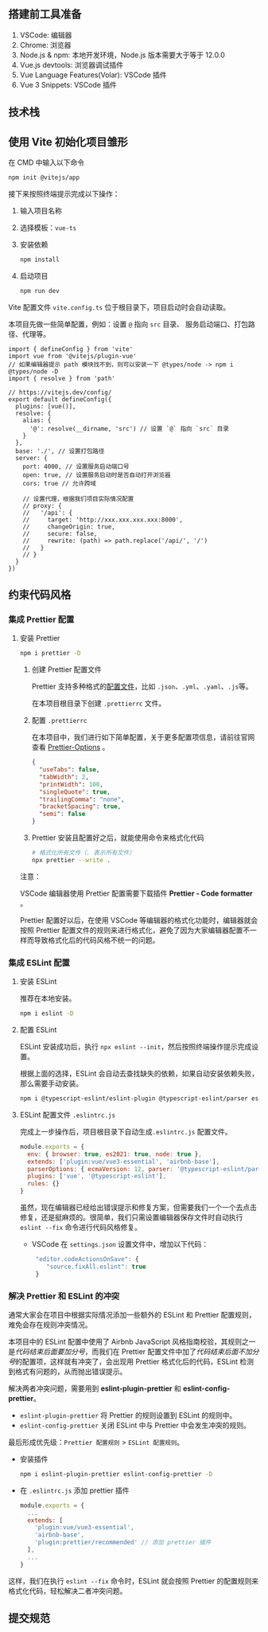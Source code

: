 ## 搭建前工具准备

1. VSCode: 编辑器
2. Chrome: 浏览器
3. Node.js & npm: 本地开发环境，Node.js 版本需要大于等于 12.0.0
4. Vue.js devtools: 浏览器调试插件
5. Vue Language Features(Volar): VSCode 插件
6. Vue 3 Snippets: VSCode 插件

## 技术栈

## 使用 Vite 初始化项目雏形

在 CMD 中输入以下命令

```bash
npm init @vitejs/app
```

接下来按照终端提示完成以下操作：

1. 输入项目名称

2. 选择模板：`vue-ts`

3. 安装依赖

   ```bash
   npm install
   ```

4. 启动项目

   ```bash
   npm run dev
   ```

Vite 配置文件 `vite.config.ts` 位于根目录下，项目启动时会自动读取。

本项目先做一些简单配置，例如：设置 `@` 指向 `src` 目录、 服务启动端口、打包路径、代理等。

```tsx
import { defineConfig } from 'vite'
import vue from '@vitejs/plugin-vue'
// 如果编辑器提示 path 模块找不到，则可以安装一下 @types/node -> npm i @types/node -D
import { resolve } from 'path'

// https://vitejs.dev/config/
export default defineConfig({
  plugins: [vue()],
  resolve: {
    alias: {
      '@': resolve(__dirname, 'src') // 设置 `@` 指向 `src` 目录
    }
  },
  base: './', // 设置打包路径
  server: {
    port: 4000, // 设置服务启动端口号
    open: true, // 设置服务启动时是否自动打开浏览器
    cors: true // 允许跨域

    // 设置代理，根据我们项目实际情况配置
    // proxy: {
    //   '/api': {
    //     target: 'http://xxx.xxx.xxx.xxx:8000',
    //     changeOrigin: true,
    //     secure: false,
    //     rewrite: (path) => path.replace('/api/', '/')
    //   }
    // }
  }
})

```

## 约束代码风格

### 集成 Prettier 配置

1. 安装 Prettier

   ```bash
   npm i prettier -D
   ```

   1. 创建 Prettier 配置文件

      Prettier 支持多种格式的[配置文件](https://link.juejin.cn?target=https%3A%2F%2Fprettier.io%2Fdocs%2Fen%2Fconfiguration.html)，比如 `.json`、`.yml`、`.yaml`、`.js`等。

      在本项目根目录下创建 `.prettierrc` 文件。

   2. 配置 `.prettierrc`

      在本项目中，我们进行如下简单配置，关于更多配置项信息，请前往官网查看 [Prettier-Options](https://link.juejin.cn?target=https%3A%2F%2Fprettier.io%2Fdocs%2Fen%2Foptions.html) 。

      ```json
      {
        "useTabs": false,
        "tabWidth": 2,
        "printWidth": 100,
        "singleQuote": true,
        "trailingComma": "none",
        "bracketSpacing": true,
        "semi": false
      }
      ```

   3. Prettier 安装且配置好之后，就能使用命令来格式化代码

      ```bash
      # 格式化所有文件（. 表示所有文件）
      npx prettier --write .
      ```

   注意：

   VSCode 编辑器使用 Prettier 配置需要下载插件 **Prettier - Code formatter** 。


   Prettier 配置好以后，在使用 VSCode 等编辑器的格式化功能时，编辑器就会按照 Prettier 配置文件的规则来进行格式化，避免了因为大家编辑器配置不一样而导致格式化后的代码风格不统一的问题。

### 集成 ESLint 配置

1. 安装 ESLint 

   推荐在本地安装。

   ```bash
   npm i eslint -D
   ```

2. 配置 ESLint

   ESLint 安装成功后，执行 `npx eslint --init`，然后按照终端操作提示完成设置。

   根据上面的选择，ESLint 会自动去查找缺失的依赖，如果自动安装依赖失败，那么需要手动安装。

   ```bash
   npm i @typescript-eslint/eslint-plugin @typescript-eslint/parser eslint-config-airbnb-base eslint-plugin-import eslint-plugin-vue -D
   
   ```

3. ESLint 配置文件 `.eslintrc.js`

   完成上一步操作后，项目根目录下自动生成`.eslintrc.js` 配置文件。

   ```js
   module.exports = {
     env: { browser: true, es2021: true, node: true },
     extends: ['plugin:vue/vue3-essential', 'airbnb-base'],
     parserOptions: { ecmaVersion: 12, parser: '@typescript-eslint/parser', sourceType: 'module' },
     plugins: ['vue', '@typescript-eslint'],
     rules: {}
   }
   
   ```

   虽然，现在编辑器已经给出错误提示和修复方案，但需要我们一个一个去点击修复，还是挺麻烦的。很简单，我们只需设置编辑器保存文件时自动执行 `eslint --fix` 命令进行代码风格修复。

   - VSCode 在 `settings.json` 设置文件中，增加以下代码：

     ```js
      "editor.codeActionsOnSave": {
         "source.fixAll.eslint": true
      }
     ```

### 解决 Prettier 和 ESLint 的冲突

通常大家会在项目中根据实际情况添加一些额外的 ESLint 和 Prettier 配置规则，难免会存在规则冲突情况。

本项目中的 ESLint 配置中使用了 Airbnb JavaScript 风格指南校验，其规则之一是*代码结束后面要加分号*，而我们在 Prettier 配置文件中加了*代码结束后面不加分号*的配置项，这样就有冲突了，会出现用 Prettier 格式化后的代码，ESLint 检测到格式有问题的，从而抛出错误提示。

解决两者冲突问题，需要用到 **eslint-plugin-prettier** 和 **eslint-config-prettier**。

- `eslint-plugin-prettier` 将 Prettier 的规则设置到 ESLint 的规则中。
- `eslint-config-prettier` 关闭 ESLint 中与 Prettier 中会发生冲突的规则。

最后形成优先级：`Prettier 配置规则` > `ESLint 配置规则`。

- 安装插件

  ```bash
  npm i eslint-plugin-prettier eslint-config-prettier -D
  ```

- 在 `.eslintrc.js` 添加 prettier 插件

  ```js
  module.exports = {
    ...
    extends: [
      'plugin:vue/vue3-essential',
      'airbnb-base',
      'plugin:prettier/recommended' // 添加 prettier 插件
    ],
    ...
  }
  
  ```

这样，我们在执行 `eslint --fix` 命令时，ESLint 就会按照 Prettier 的配置规则来格式化代码，轻松解决二者冲突问题。

## 提交规范

 